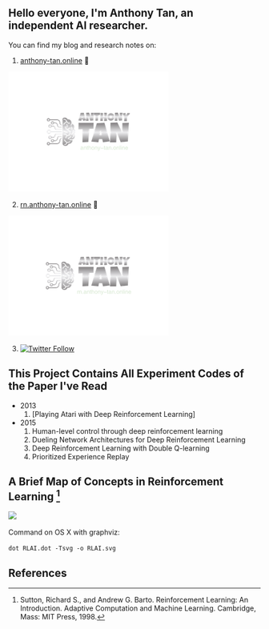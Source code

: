## Hello everyone, I'm Anthony Tan, an independent AI researcher. 

You can find my blog and research notes on:
1. [anthony-tan.online](https://anthony-tan.online)  👋

[![website_online](./logo_online.png)](https://anthony-tan.online)


2. [rn.anthony-tan.online](https://rn.anthony-tan.online) 👋

[![Website_rn](./logo_rn.png)](https://rn.anthony-tan.online)

3. [![Twitter Follow](https://img.shields.io/twitter/follow/codeSTACKr?color=1DA1F2&logo=twitter&style=for-the-badge)](https://twitter.com/anthony_s_tan)

## This Project Contains All Experiment Codes of the Paper I've Read

- 2013
    1. [Playing Atari with Deep Reinforcement Learning]
- 2015
    1. Human-level control through deep reinforcement learning
    2. Dueling Network Architectures for Deep Reinforcement Learning
    3. Deep Reinforcement Learning with Double Q-learning
    4. Prioritized Experience Replay


## A Brief Map of Concepts in Reinforcement Learning [^1]


![](https://raw.githubusercontent.com/Tony-Tan/RL_Research_Papers_Review/master/RLAI.svg)


Command on OS X with graphviz: 

<code>dot RLAI.dot -Tsvg -o RLAI.svg</code>

## References

[^1]: Sutton, Richard S., and Andrew G. Barto. Reinforcement Learning: An Introduction. Adaptive Computation and Machine Learning. Cambridge, Mass: MIT Press, 1998.
